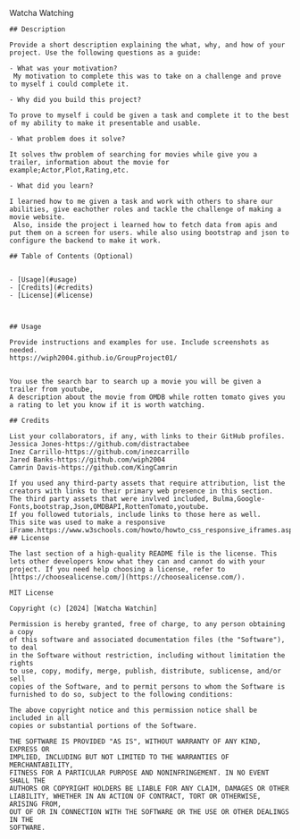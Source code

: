 Watcha Watching

    ## Description
    
    Provide a short description explaining the what, why, and how of your project. Use the following questions as a guide:
    
    - What was your motivation?
     My motivation to complete this was to take on a challenge and prove to myself i could complete it.
     
    - Why did you build this project? 
    
    To prove to myself i could be given a task and complete it to the best of my ability to make it presentable and usable.
    
    - What problem does it solve?
    
    It solves thw problem of searching for movies while give you a trailer, information about the movie for example;Actor,Plot,Rating,etc.
    
    - What did you learn?
    
    I learned how to me given a task and work with others to share our abilities, give eachother roles and tackle the challenge of making a movie website.
     Also, inside the project i learned how to fetch data from apis and put them on a screen for users. while also using bootstrap and json to configure the backend to make it work.
    
    ## Table of Contents (Optional)
    
    
    - [Usage](#usage)
    - [Credits](#credits)
    - [License](#license)
    
    
    
    ## Usage
    
    Provide instructions and examples for use. Include screenshots as needed.
    https://wiph2004.github.io/GroupProject01/
    
    
    You use the search bar to search up a movie you will be given a trailer from youtube, 
    A description about the movie from OMDB while rotten tomato gives you a rating to let you know if it is worth watching.
    
    ## Credits
    
    List your collaborators, if any, with links to their GitHub profiles.
    Jessica Jones-https://github.com/distractabee 
    Inez Carrillo-https://github.com/inezcarrillo
    Jared Banks-https://github.com/wiph2004
    Camrin Davis-https://github.com/KingCamrin
    
    If you used any third-party assets that require attribution, list the creators with links to their primary web presence in this section.
    The third party assets that were invlved included, Bulma,Google-Fonts,bootstrap,Json,OMDBAPI,RottenTomato,youtube.
    If you followed tutorials, include links to those here as well.
    This site was used to make a responsive iFrame.https://www.w3schools.com/howto/howto_css_responsive_iframes.asp
    ## License
    
    The last section of a high-quality README file is the license. This lets other developers know what they can and cannot do with your project. If you need help choosing a license, refer to [https://choosealicense.com/](https://choosealicense.com/).
    
    MIT License

    Copyright (c) [2024] [Watcha Watchin]
    
    Permission is hereby granted, free of charge, to any person obtaining a copy
    of this software and associated documentation files (the "Software"), to deal
    in the Software without restriction, including without limitation the rights
    to use, copy, modify, merge, publish, distribute, sublicense, and/or sell
    copies of the Software, and to permit persons to whom the Software is
    furnished to do so, subject to the following conditions:
    
    The above copyright notice and this permission notice shall be included in all
    copies or substantial portions of the Software.
    
    THE SOFTWARE IS PROVIDED "AS IS", WITHOUT WARRANTY OF ANY KIND, EXPRESS OR
    IMPLIED, INCLUDING BUT NOT LIMITED TO THE WARRANTIES OF MERCHANTABILITY,
    FITNESS FOR A PARTICULAR PURPOSE AND NONINFRINGEMENT. IN NO EVENT SHALL THE
    AUTHORS OR COPYRIGHT HOLDERS BE LIABLE FOR ANY CLAIM, DAMAGES OR OTHER
    LIABILITY, WHETHER IN AN ACTION OF CONTRACT, TORT OR OTHERWISE, ARISING FROM,
    OUT OF OR IN CONNECTION WITH THE SOFTWARE OR THE USE OR OTHER DEALINGS IN THE
    SOFTWARE.
